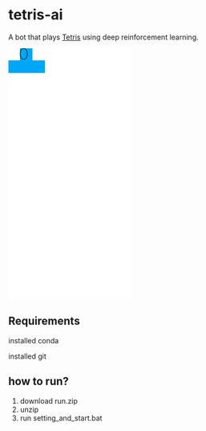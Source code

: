 # tetris-ai

A bot that plays [Tetris](https://en.wikipedia.org/wiki/Tetris) using deep reinforcement learning.

![Demo - First 10000 points](./demo.gif)


## Requirements

installed conda

installed git

## how to run?

1. download run.zip
2. unzip
3. run setting_and_start.bat
